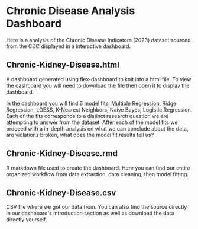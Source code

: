 # Chronic Disease Analysis Dashboard

Here is a analysis of the Chronic Disease Indicators (2023) dataset sourced from the CDC displayed in a interactive dashboard.

## Chronic-Kidney-Disease.html
A dashboard generated using flex-dashboard to knit into a html file.
To view the dashboard you will need to download the file then open it to display the dashboard.

In the dashboard you will find 6 model fits: Multiple Regression, Ridge Regression, LOESS, K-Nearest Neighbors, Naive Bayes, Logistic Regression.
Each of the fits corresponds to a distinct research question we are attempting to answer from the dataset. 
After each of the model fits we proceed with a in-depth analysis on what we can conclude about the data, 
are violations broken, what does the model fit results tell us?

## Chronic-Kidney-Disease.rmd
R markdown file used to create the dashboard. Here you can find our entire organized workflow from data extraction, data cleaning, then model fitting.

## Chronic-Kidney-Disease.csv
CSV file where we got our data from. You can also find the source directly in our dashboard's introduction section as well as download the data directly yourself.





